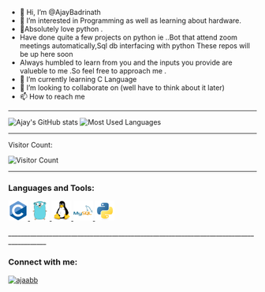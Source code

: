 - 👋 Hi, I’m @AjayBadrinath
- 👀 I’m interested in Programming as well as learning about hardware.
- 🐍Absolutely love python .
- Have done quite a few projects on python ie ..Bot that attend zoom meetings automatically,Sql db interfacing with  python These repos will be up here soon
- Always humbled to learn from you and the inputs you provide are valueble to me .So feel free to approach me .
- 🌱 I’m currently learning C Language
- 💞️ I’m looking to collaborate on (well have to think about it later)
- 📫 How to reach me 



<!---
AjayBadrinath/AjayBadrinath is a ✨ special ✨ repository because its `README.md` (this file) appears on your GitHub profile.
You can click the Preview link to take a look at your changes.
--->
______________________________________________________________________________________________________________________________
![Ajay's GitHub stats](https://github-readme-stats.vercel.app/api?username=AjayBadrinath&show_icons=true&theme=merko)
![Most Used Languages](https://github-readme-stats.vercel.app/api/top-langs/?username=AjayBadrinath&show_icons=true&theme=merko)
_________________________________________________________________________________
Visitor Count:


![Visitor Count](https://profile-counter.glitch.me/AjayBadrinath/count.svg)
_________________________________________________________________________________
<h3 align="left">Languages and Tools:</h3>
<p align="left"> <a href="https://www.cprogramming.com/" target="_blank" rel="noreferrer"> <img src="https://raw.githubusercontent.com/devicons/devicon/master/icons/c/c-original.svg" alt="c" width="40" height="40"/> </a> <a href="https://golang.org" target="_blank" rel="noreferrer"> <img src="https://raw.githubusercontent.com/devicons/devicon/master/icons/go/go-original.svg" alt="go" width="40" height="40"/> </a> <a href="https://www.linux.org/" target="_blank" rel="noreferrer"> <img src="https://raw.githubusercontent.com/devicons/devicon/master/icons/linux/linux-original.svg" alt="linux" width="40" height="40"/> </a> <a href="https://www.mysql.com/" target="_blank" rel="noreferrer"> <img src="https://raw.githubusercontent.com/devicons/devicon/master/icons/mysql/mysql-original-wordmark.svg" alt="mysql" width="40" height="40"/> </a> <a href="https://www.python.org" target="_blank" rel="noreferrer"> <img src="https://raw.githubusercontent.com/devicons/devicon/master/icons/python/python-original.svg" alt="python" width="40" height="40"/> </a> </p>
__________________________________________________________________________________________
<h3 align="left">Connect with me:</h3>
<p align="left">
<a href="https://linkedin.com/in/ajay-badrinath-151a82225" target="blank"><img align="center" src="https://raw.githubusercontent.com/rahuldkjain/github-profile-readme-generator/master/src/images/icons/Social/linked-in-alt.svg" alt="ajaabb" height="30" width="40" /></a>
</p>

